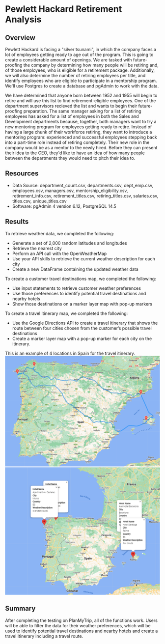 # Pewlett Hackard Retirement Analysis 

## Overview
Pewlett Hackard is facing a "silver tsunami", in which the company faces a lot of employees getting ready to age out of the program. This is going to create a considerable amount of openings. We are tasked with future-proofing the company by determining how many people will be retiring and, of those employees, who is eligible for a retirement package. Additionally, we will also determine the number of retiring employees per title, and identify employees who are eligible to participate in a mentorship program. We'll use Postgres to create a database and pgAdmin to work with the data. 

We have determined that anyone born between 1952 and 1955 will begin to retire and will use this list to find retirement-eligible employees. One of the department supervisors recieved the list and wants to begin their future-proofing preparation. The same manager asking for a list of retiring employees has asked for a list of employees in both the Sales and Development departments because, together, both managers want to try a new mentoring program for employees getting ready to retire. Instead of having a large chunk of their workforce retiring, they want to introduce a mentoring program: experienced and successful employees stepping back into a part-time role instead of retiring completely. Their new role in the company would be as a mentor to the newly hired. Before they can present their idea to the CEO, they'd like to have an idea of how many people between the departments they would need to pitch their idea to.

## Resources
- Data Source: department_count.csv, departments.csv, dept_emp.csv, employees.csv, managers.csv, mentorship_eligibility.csv, retirement_info.csv, retirement_titles.csv, retiring_titles.csv, salaries.csv, titles.csv, unique_titles.csv
- Software: pgAdmin 4 version 6.12, PostgreSQL 14.5

## Results

To retrieve weather data, we completed the following:
- Generate a set of 2,000 random latitudes and longitudes
- Retrieve the nearest city 
- Perform an API call with the OpenWeatherMap
- Use your API skills to retrieve the current weather description for each city 
- Create a new DataFrame containing the updated weather data

To create a customer travel destinations map, we completed the following:
- Use input statements to retrieve customer weather preferences 
- Use those preferences to identify potential travel destinations and nearby hotels
- Show those destinations on a marker layer map with pop-up markers

To create a travel itinerary map, we completed the following:
- Use the Google Directions API to create a travel itinerary that shows the route between four cities chosen from the customer’s possible travel destinations
- Create a marker layer map with a pop-up marker for each city on the itinerary.

This is an example of 4 locations in Spain for the travel itinerary.
<img src="https://github.com/laneyberm/World_Weather_Analysis/blob/main/Vacation_Itinerary/WeatherPy_travel_map.png" width="600">
<img src="https://github.com/laneyberm/World_Weather_Analysis/blob/main/Vacation_Itinerary/WeatherPy_travel_map_markers.png" width="600">

## Summary
After completing the testing on PlanMyTrip, all of the functions work. Users will be able to filter the data for their weather preferences, which will be used to identify potential travel destinations and nearby hotels and create a travel itinerary including a travel route. 
